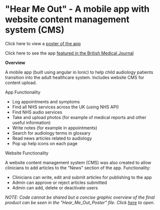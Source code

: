 # "Hear Me Out" - A mobile app with website content management system (CMS)

Click here to view a [poster of the app](https://github.com/LucyRothwell/Hear-Me-Out-app/raw/master/Hear_Me_Out_Poster.pptx)

Click here to see the app [featured in the British Medical Journal](https://adc.bmj.com/content/105/Suppl_2/A10.3)

**Overview**

A mobile app (built using angular in Ionic) to help child audiology patients transition into the adult healthcare system. Includes website CMS for content upload. 

App Functionality

* Log appointments and symptoms
* Find all NHS services across the UK (using NHS API)
* Find NHS audio services
* Take and upload photos (for example of medical reports and other useful information)
* Write notes (for example in appointments)
* Search for audiology terms in glossary
* Read news articles related to audiology
* Pop up help icons on each page

Website Functionality

A website content management system (CMS) was also created to allow clinicians to add articles to the "News" section of the app. Functionality:
* Clinicians can write, edit and submit articles for publishing to the app
* Admin can approve or reject articles submitted
* Admin can add, delete or deactivate users

*NOTE: Code cannot be shared but a concise graphic overview of the final product can be seen in the "Hear_Me_Out_Poster" file. Click [here](https://github.com/LucyRothwell/Hear-Me-Out-app/raw/master/Hear_Me_Out_Poster.pptx) to open.*
